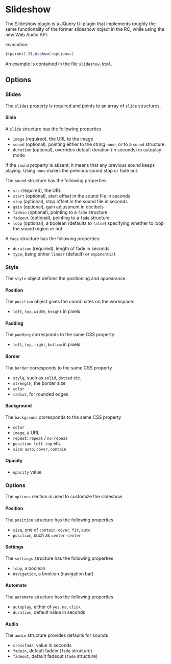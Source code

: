 # Slideshow

The Slideshow plugin is a JQuery UI plugin that implements roughly the same functionality of the 
former slideshow object in the RC, while using the new Web Audio API.

Invocation:

```javascript
$(parent).Slideshow(<options>)
```

An example is contained in the file `slideshow.html`.

## Options
 
### Slides
 
The `slides` property is required and points to an array of `slide` structures.
 
#### Slide

A `slide` structure has the following properties

- `image` (required), the URL to the image
- `sound` (optional), pointing either to the string `none`, or to a `sound` structure.
- `duration` (optional), overrides default duration (in seconds) in autoplay mode

If the `sound` property is absent, it means that any previous sound keeps playing. Using `none`
makes the previous sound stop or fade out.

The `sound`  structure has the following properties:

- `src` (required), the URL
- `start` (optional), start offset in the sound file in seconds
- `stop` (optional), stop offset in the sound file in seconds
- `gain` (optional), gain adjustment in decibels
- `fadein` (optional), pointing to a `fade` structure
- `fadeout` (optional), pointing to a `fade` structure
- `loop` (optional), a boolean (defaults to `false`) specifying whether to loop the sound region or not

A `fade` structure has the following properties:

- `duration` (required), length of fade in seconds
- `type`, being either `linear` (default) or `exponential`

### Style

The `style` object defines the positioning and appearance.

#### Position

The `position` object gives the coordinates on the workspace:

- `left`, `top`, `width`, `height` in pixels

#### Padding

The `padding` corresponds to the same CSS property

- `left`, `top`, `right`, `bottom` in pixels

#### Border

The `border` corresponds to the same CSS property

- `style`, such as `solid`, `dotted` etc.
- `strength`, the border size
- `color`
- `radius`, for rounded edges

#### Background

The `background` corresponds to the same CSS property

- `color`
- `image`, a URL
- `repeat`: `repeat` / `no-repeat`
- `position`: `left-top` etc.
- `size`: `auto`, `cover`, `contain`

#### Opacity

- `opacity` value

### Options

The `options` section is used to customize the slideshow

#### Position

The `position` structure has the following properties

- `size`, one of `contain`, `cover`, `fit`, `auto`
- `position`, such as `center-center`

#### Settings

The `settings` structure has the following properties

- `loop`, a boolean
- `navigation`, a boolean (navigation bar)

#### Automate

The `automate` structure has the following properties

- `autoplay`, either of `yes`, `no`, `click`
- `duration`, default value in seconds

#### Audio

The `audio` structure provides defaults for sounds

- `crossfade`, value in seconds
- `fadein`, default fadein (`fade` structure)
- `fadeout`, default fadeout (`fade` structure)

